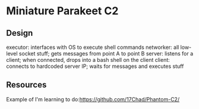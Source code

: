 # Miniature Parakeet C2
## Design

executor: interfaces with OS to execute shell commands
networker: all low-level socket stuff; gets messages from point A to point B
server: listens for a client; when connected, drops into a bash shell on the client
client: connects to hardcoded server IP; waits for messages and executes stuff

## Resources

Example of I'm learning to do:https://github.com/17Chad/Phantom-C2/